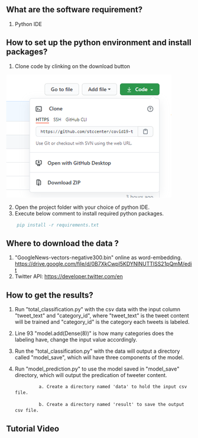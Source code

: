 <!--
 * @Author: your name
 * @Date: 2020-10-22 14:34:53
 * @LastEditTime: 2020-10-22 15:10:32
 * @LastEditors: Please set LastEditors
 * @Description: In User Settings Edit
 * @FilePath: \covid19-twitter-classifcation\README.md
-->
## What are the software requirement?   
1. Python IDE 

## How to set up the python environment and install packages?
1. Clone code by clinking on the download button 
<img src="https://github.com/stccenter/covid19-twitter-classifcation/blob/master/clone%20button.png">

2. Open the project folder with your choice of python IDE.
3. Execute below comment to install required python packages.

```BibTeX
    pip install -r requirements.txt
```
## Where to download the data ?
1. "GoogleNews-vectors-negative300.bin" online as word-embedding. https://drive.google.com/file/d/0B7XkCwpI5KDYNlNUTTlSS21pQmM/edit
2. Twitter API: https://developer.twitter.com/en

## How to get the results? 
1. Run "total_classification.py" with the csv data with the input column "tweet_text" and "category_id", where "tweet_text" is the tweet content will be trained and "category_id" is the category each tweets is labeled.
2. Line 93 "model.add(Dense(8))" is how many categories does the labeling have, change the input value accordingly.
3. Run the "total_classification.py" with the data will output a directory called "model_save", which will have three components of the model.
4. Run "model_prediction.py" to use the model saved in "model_save" directory, which will output the predication of tweeter content.

                a. Create a directory named 'data' to hold the input csv file.
                
                b. Create a directory named 'result' to save the output csv file.

## Tutorial Video

